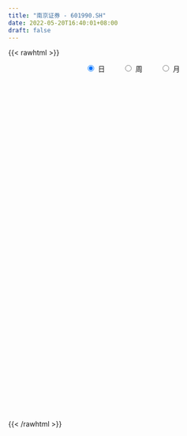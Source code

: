 ```yaml
---
title: "南京证券 - 601990.SH"
date: 2022-05-20T16:40:01+08:00
draft: false
---
```

{{< rawhtml >}}
    <div style="text-align: center">
        <label style="padding: 1rem;"><input style="margin-right: .5rem" type="radio" name="period" value="D" checked onclick="period_change(this)">日</label>
        <label style="padding: 1rem;"><input style="margin-right: .5rem" type="radio" name="period" value="W" onclick="period_change(this)">周</label>
        <label style="padding: 1rem;"><input style="margin-right: .5rem" type="radio" name="period" value="M" onclick="period_change(this)">月</label>
    </div>
    <div id="chart" style="height: 700px;"></div> 
    <script type="text/javascript">
        const D_v = [768986.36,1015945.25,508151.43,1166584.05,745773.52,455202.55,369416.71,579836.0699999999,330383.72,345929.51,856331.39,749775.39,794632.0699999999,665665.4300000001,470705.91,448927.01,374986.22,350659.56,519926.6,708485.65,441844.48,284160.78,262188.07,850403.64,1112101.76,1656483.45,1587177.8700000001,1310442.5700000001,810380.58,758762.8100000001,947869.55,1162708.6299999999,1764179.0,954909.88,516112.82,644661.64,811821.22,511554.25,324575.69,367548.07,366337.35,337625.24,294360.42,860481.3,450172.21,1059721.25,1324517.6100000001,1034331.47,625727.48,405197.08,806362.62,999469.09,1533882.0900000001,1304885.1799999999,948067.41,653380.88,1290297.75,776986.83,1260081.0,1378636.21,773484.74,738015.89,556228.5600000001,1034659.5699999999,1702365.79,1146700.6000000001,695993.76,677405.23,867615.47,1145311.77,1894044.8400000001,1364496.4199999999,769104.66,715395.3,804772.76,547225.12,559938.41,607681.22,1212372.71,741277.73,923602.88,795273.22,806876.0,520340.43,588132.1899999999,731820.4,542277.22,603730.17,415407.23,473722.38,267052.95,294754.01,248553.59,207693.96,265078.39,186190.4,212594.01,174132.13,286796.27,143216.6,138125.26,120127.5,169840.72,198129.26,131219.8,134234.49,107024.93,171866.6,118973.82,156133.29,151277.65,287774.99,175056.97,278179.66,147174.59,201953.86,171742.32,165835.47,90953.68,98006.61,147786.26,127195.77,102147.42,117678.17,244386.19,143777.18,105111.6,148790.68,111794.56,145463.87,209528.77,170618.13,227784.58,138251.32,123392.74,111197.5,138394.39,158186.11,137748.51,172534.75,144844.9,375166.19,191542.52,221878.45,637578.72,457463.62,527851.6,221519.7,225698.26,192487.57,224315.15,212992.33,186871.08,121989.7,128787.26,165804.35,96317.27,120135.64,123148.23,152935.21,140481.53,137213.91,249715.49,181683.49,126250.03,81775.1,134033.64,113115.14,140740.38,223735.45,120948.53,130078.54,102406.54,181220.7,109484.26,101060.51,197820.89,132459.23,159633.26,156825.62,98038.57,113343.06,108112.24,94007.01,155772.14,155045.69,88196.52,87141.57,83803.33,71965.33,89425.71,107484.48,104782.72,228888.14,104226.21,89892.26,74188.9,62724.77,89599.3,89290.96,126675.17,132393.1,190180.17,121612.89,218556.99,146770.82,217522.91,303812.36,264365.78,154503.4,126731.16,97608.06,89078.3,102409.99,101639.91,76265.34,72239.1,171425.98,110691.4,140455.81,102408.34,128087.75,134795.99,151288.07,207519.95,125757.59,180565.8,610852.77,819219.48,447025.52,433620.31,1780477.27,1302425.53,1151541.03,1181614.8799999999,953369.65,568851.05,549883.28,309658.62,287185.74,164362.57,720739.24,625557.27,264946.37,221356.54,218330.55,188826.29,267832.25,203494.42,274480.74]
const D_histogram = [0.0,0.0214363533,0.0248736745,0.0665959737,0.0700827404,0.0637674562,0.0477097677,0.0464515228,0.0292086285,0.0235951345,0.0374834075,0.0381989678,0.047547342,0.0503677706,0.0400079767,0.021207171,-0.0038360664,-0.0264287925,-0.0399358158,-0.0267826325,-0.0221239992,-0.0286631456,-0.0329867383,-0.0230094613,0.0055439325,0.0492790019,0.092555895,0.1078516533,0.1033045258,0.0800116109,0.0699714229,0.0818340332,0.1041021033,0.0898783985,0.0646699157,0.0476180398,-0.0026180139,-0.0552572622,-0.0794076639,-0.0855120264,-0.0854703531,-0.0927306248,-0.0913652964,-0.0611315856,-0.0489214386,-0.0176489372,0.01577816,0.0374206701,0.0283888558,0.0219824629,0.0307367663,0.0453183192,0.0633100135,0.0325547447,0.0011508186,-0.0477656803,-0.0289021504,-0.0450595917,-0.019676489,0.0017396956,0.0099702065,-0.0064724047,-0.0106995311,0.0031865772,0.046197637,0.0553258698,0.0585668032,0.0424980713,0.0227300227,-0.0028394549,0.0286521375,0.0144202781,-0.0003153689,-0.0133172412,-0.016862365,-0.0289339709,-0.0399074608,-0.0418683476,-0.0954179875,-0.1202037468,-0.1177294642,-0.1024977287,-0.098341851,-0.0819765243,-0.0643731976,-0.0576189952,-0.0642693214,-0.0552137068,-0.0564462557,-0.0747829643,-0.0803723605,-0.0845157409,-0.080961189,-0.075774414,-0.0607293144,-0.0510044852,-0.0507514304,-0.0442073369,-0.0524695594,-0.0496759102,-0.0374331743,-0.0236534606,-0.0178751395,-0.0001433352,0.0113879443,0.0158497042,0.0194394686,0.026079255,0.0259269313,0.0278481034,0.02899019,0.0282416631,0.0179867106,-0.0098554553,-0.0331990649,-0.0313638594,-0.0239826067,-0.024306478,-0.0217292749,-0.0174193105,-0.0185912844,-0.0122464182,-0.0027711919,0.0062611628,0.0209099391,0.0280525823,0.0338812199,0.0314835523,0.029727318,0.0201011355,0.0238699736,0.0249335751,0.0292944154,0.0322356475,0.0289540279,0.0244307876,0.0148435202,0.0063800276,0.0067081437,0.0086851204,0.0115721395,0.0154900147,0.019813324,0.0285861945,0.0472810413,0.0615343633,0.0657346252,0.0645401699,0.0617944555,0.0568031815,0.045431206,0.0267234615,0.021568351,0.012365317,0.0036320846,-0.0120152726,-0.0196614443,-0.0154652241,-0.017432856,-0.0141865185,-0.0090863637,-0.0043472742,0.003117867,-0.0002321527,-0.0038029966,-0.0041255085,-0.0023857192,-0.0007154379,-0.0042800642,-0.0217782133,-0.0291737598,-0.0304211878,-0.0302330724,-0.0239807272,-0.0224968378,-0.0284954738,-0.0547590222,-0.0628665144,-0.0839147374,-0.0900813129,-0.0812863713,-0.061475088,-0.0426773442,-0.0266793592,-0.0195958081,-0.0228935568,-0.0216240476,-0.0168709572,-0.0139741981,-0.0066173644,0.0031643824,0.0043733807,0.0116229802,0.0011923554,-0.0019068726,-0.0034349936,-0.0006995563,-0.0005390179,0.0018294962,-0.0009281708,-0.011857565,-0.0279470533,-0.0495545375,-0.0580587102,-0.0430937883,-0.0364413413,-0.0397319041,-0.0138917839,0.0014423689,0.0151280457,0.0193704642,0.0212565475,0.0221565825,0.0172354878,0.0101608639,0.0071895674,0.0024622944,0.014107378,0.0187791368,0.0283650976,0.03727314,0.0318026397,0.0347650045,0.0210803916,0.0237963413,0.0206408186,0.0286016067,0.0577254392,0.0952646872,0.0982411362,0.0983196497,0.1320914789,0.1236452301,0.1054910543,0.03154742,-0.0384599064,-0.1067097102,-0.1311081773,-0.1423980622,-0.1554043561,-0.1512196832,-0.1099695106,-0.0824988752,-0.0591734217,-0.0395339784,-0.0301642241,-0.0193574432,-0.0056196451,0.000313435,0.0118919358]
const D_fast = [0.0,0.0267954416,0.0364511814,0.0948224741,0.1158299259,0.1254565058,0.1213262592,0.1316808949,0.1217401578,0.1220254474,0.1452845723,0.1555498745,0.1767850842,0.1921974555,0.1918396557,0.1783406427,0.1523383888,0.1231384646,0.0996474873,0.1061050124,0.1052326459,0.0915277132,0.0789574359,0.0831823475,0.1131217245,0.1691765443,0.2355924112,0.2778510829,0.2991300868,0.2958400746,0.3032927423,0.335613861,0.3839074569,0.3921533517,0.3831123478,0.3779649819,0.3270744247,0.2606208609,0.2166185432,0.1891361741,0.1678102591,0.1373673312,0.1158913356,0.1308421499,0.1308219373,0.1576822044,0.1950538416,0.2260515192,0.2241169189,0.2232061417,0.2396446367,0.2655557693,0.2993749671,0.2767583845,0.2456421629,0.1847842439,0.1964222362,0.168999897,0.1894638775,0.211314986,0.2220380485,0.2039773361,0.1970753269,0.2117580795,0.2663185486,0.2892782489,0.307160883,0.3017166689,0.287631126,0.2613517847,0.3000064115,0.2893796216,0.2745651323,0.2582339498,0.2504732347,0.2311681361,0.210217781,0.1977898073,0.1203856705,0.0655489745,0.0385908911,0.0281981944,0.0077686094,0.003639805,0.0051498324,-0.0025007141,-0.0252183706,-0.0299661828,-0.0453102956,-0.0823427453,-0.1080252316,-0.1332975472,-0.1499832926,-0.1637401211,-0.16387735,-0.1669036422,-0.179338445,-0.1838461857,-0.2052257981,-0.2148511264,-0.2119666841,-0.2041003355,-0.2027907993,-0.1850948288,-0.1707165632,-0.1622923772,-0.1538427457,-0.1406831456,-0.1343537364,-0.1254705385,-0.1170809044,-0.1107690155,-0.1165272904,-0.1468333202,-0.1784766959,-0.1844824553,-0.1830968542,-0.1894973451,-0.1923524608,-0.1923973239,-0.198217119,-0.1949338573,-0.1861514289,-0.1755537835,-0.1556775225,-0.1415217337,-0.1272227911,-0.1217495706,-0.1160739755,-0.1206748741,-0.1109385426,-0.1036415473,-0.0919571032,-0.0809569591,-0.0770000718,-0.0754156152,-0.0812920025,-0.0881604883,-0.0861553362,-0.0820070794,-0.0762270254,-0.0684366466,-0.0591600063,-0.0432405872,-0.01272548,0.0169114327,0.0375453509,0.0524859381,0.0651888376,0.074398359,0.074384185,0.0623573059,0.0625942832,0.0564825784,0.0486573671,0.0300061918,0.017444659,0.0177745732,0.0114487273,0.0111484352,0.0139769991,0.01762927,0.025873878,0.0224658201,0.017944227,0.016590338,0.0177336975,0.0192251194,0.014590477,-0.0083522254,-0.0230412119,-0.0318939368,-0.0392640895,-0.0390069261,-0.0431472462,-0.0562697506,-0.0962230546,-0.1200471754,-0.1620740828,-0.1907609865,-0.2022876378,-0.1978451265,-0.1897167187,-0.1803885734,-0.1782039744,-0.1872251123,-0.191361615,-0.1908262639,-0.1914230543,-0.1857205618,-0.1751477193,-0.1728453759,-0.1626900313,-0.1728225673,-0.1763985135,-0.1787853828,-0.1762248345,-0.1761990507,-0.1733731625,-0.1763628722,-0.1902566576,-0.2133329093,-0.2473290278,-0.2703478782,-0.2661564033,-0.2686142917,-0.2818378305,-0.2594706563,-0.2437759112,-0.226308223,-0.2172231884,-0.2100229683,-0.2035837876,-0.2041960103,-0.2087304183,-0.2099043229,-0.2140160223,-0.1988440942,-0.1894775512,-0.172800316,-0.1545739886,-0.1520938291,-0.1404402131,-0.1488547281,-0.1401896931,-0.1381850111,-0.1230738213,-0.0795186291,-0.0181632092,0.0093735238,0.0340319497,0.1008266487,0.1232917074,0.1315102952,0.0654535159,-0.0141687871,-0.1090960184,-0.1662715299,-0.2131609304,-0.2650183132,-0.2986385612,-0.2848807662,-0.2780348497,-0.2695027516,-0.2597468029,-0.2579181046,-0.2519506845,-0.2396177977,-0.2336063588,-0.2190548741]
const D_slow = [0.0,0.0053590883,0.0115775069,0.0282265004,0.0457471855,0.0616890495,0.0736164914,0.0852293721,0.0925315293,0.0984303129,0.1078011648,0.1173509067,0.1292377422,0.1418296848,0.151831679,0.1571334718,0.1561744552,0.1495672571,0.1395833031,0.132887645,0.1273566452,0.1201908588,0.1119441742,0.1061918089,0.107577792,0.1198975425,0.1430365162,0.1699994296,0.195825561,0.2158284637,0.2333213195,0.2537798278,0.2798053536,0.3022749532,0.3184424321,0.3303469421,0.3296924386,0.3158781231,0.2960262071,0.2746482005,0.2532806122,0.230097956,0.2072566319,0.1919737355,0.1797433759,0.1753311416,0.1792756816,0.1886308491,0.1957280631,0.2012236788,0.2089078704,0.2202374502,0.2360649535,0.2442036397,0.2444913444,0.2325499243,0.2253243867,0.2140594887,0.2091403665,0.2095752904,0.212067842,0.2104497408,0.207774858,0.2085715023,0.2201209116,0.233952379,0.2485940798,0.2592185977,0.2649011033,0.2641912396,0.271354274,0.2749593435,0.2748805013,0.271551191,0.2673355997,0.260102107,0.2501252418,0.2396581549,0.215803658,0.1857527213,0.1563203553,0.1306959231,0.1061104604,0.0856163293,0.0695230299,0.0551182811,0.0390509508,0.0252475241,0.0111359601,-0.007559781,-0.0276528711,-0.0487818063,-0.0690221036,-0.0879657071,-0.1031480357,-0.115899157,-0.1285870146,-0.1396388488,-0.1527562387,-0.1651752162,-0.1745335098,-0.1804468749,-0.1849156598,-0.1849514936,-0.1821045075,-0.1781420815,-0.1732822143,-0.1667624006,-0.1602806677,-0.1533186419,-0.1460710944,-0.1390106786,-0.134514001,-0.1369778648,-0.145277631,-0.1531185959,-0.1591142476,-0.1651908671,-0.1706231858,-0.1749780134,-0.1796258345,-0.1826874391,-0.1833802371,-0.1818149464,-0.1765874616,-0.169574316,-0.161104011,-0.153233123,-0.1458012935,-0.1407760096,-0.1348085162,-0.1285751224,-0.1212515186,-0.1131926067,-0.1059540997,-0.0998464028,-0.0961355227,-0.0945405158,-0.0928634799,-0.0906921998,-0.0877991649,-0.0839266613,-0.0789733303,-0.0718267816,-0.0600065213,-0.0446229305,-0.0281892742,-0.0120542318,0.0033943821,0.0175951775,0.028952979,0.0356338444,0.0410259321,0.0441172614,0.0450252825,0.0420214644,0.0371061033,0.0332397973,0.0288815833,0.0253349537,0.0230633627,0.0219765442,0.0227560109,0.0226979728,0.0217472236,0.0207158465,0.0201194167,0.0199405572,0.0188705412,0.0134259879,0.0061325479,-0.001472749,-0.0090310171,-0.0150261989,-0.0206504084,-0.0277742768,-0.0414640324,-0.057180661,-0.0781593454,-0.1006796736,-0.1210012664,-0.1363700384,-0.1470393745,-0.1537092143,-0.1586081663,-0.1643315555,-0.1697375674,-0.1739553067,-0.1774488562,-0.1791031973,-0.1783121017,-0.1772187566,-0.1743130115,-0.1740149227,-0.1744916408,-0.1753503892,-0.1755252783,-0.1756600328,-0.1752026587,-0.1754347014,-0.1783990927,-0.185385856,-0.1977744904,-0.2122891679,-0.223062615,-0.2321729503,-0.2421059264,-0.2455788723,-0.2452182801,-0.2414362687,-0.2365936526,-0.2312795158,-0.2257403701,-0.2214314982,-0.2188912822,-0.2170938904,-0.2164783167,-0.2129514722,-0.208256688,-0.2011654136,-0.1918471286,-0.1838964687,-0.1752052176,-0.1699351197,-0.1639860344,-0.1588258297,-0.1516754281,-0.1372440683,-0.1134278965,-0.0888676124,-0.0642877,-0.0312648302,-0.0003535227,0.0260192409,0.0339060959,0.0242911193,-0.0023863083,-0.0351633526,-0.0707628681,-0.1096139572,-0.147418878,-0.1749112556,-0.1955359744,-0.2103293299,-0.2202128245,-0.2277538805,-0.2325932413,-0.2339981526,-0.2339197938,-0.2309468099]
const D_data = [['2021-05-11', 8.2286, 8.5644, 8.2088, 8.683],['2021-05-12', 8.4459, 8.9003, 8.4064, 9.0485],['2021-05-13', 8.7818, 8.762, 8.7225, 9.0682],['2021-05-14', 8.7916, 9.4041, 8.7225, 9.572],['2021-05-17', 9.2757, 9.1077, 9.0188, 9.3547],['2021-05-18', 9.1176, 9.0386, 9.0188, 9.2658],['2021-05-19', 8.9991, 8.9102, 8.9003, 9.0781],['2021-05-20', 8.9201, 9.0979, 8.9003, 9.2362],['2021-05-21', 9.0485, 8.8904, 8.8904, 9.1077],['2021-05-24', 8.9497, 9.009, 8.9201, 9.1374],['2021-05-25', 9.009, 9.3152, 8.9596, 9.5424],['2021-05-26', 9.3646, 9.2362, 9.2164, 9.5325],['2021-05-27', 9.246, 9.4238, 9.2164, 9.6313],['2021-05-28', 9.3646, 9.4337, 9.2559, 9.5621],['2021-05-31', 9.4535, 9.3053, 9.2362, 9.4634],['2021-06-01', 9.246, 9.167, 9.0287, 9.2658],['2021-06-02', 9.167, 8.9991, 8.9793, 9.2559],['2021-06-03', 8.9793, 8.9102, 8.9003, 9.1077],['2021-06-04', 8.8904, 8.9201, 8.762, 9.167],['2021-06-07', 9.0287, 9.246, 8.9497, 9.5128],['2021-06-08', 9.1769, 9.1868, 9.1374, 9.3547],['2021-06-09', 9.1868, 9.0386, 9.0188, 9.2263],['2021-06-10', 9.0188, 9.0287, 8.9991, 9.1473],['2021-06-11', 9.0386, 9.2164, 8.9596, 9.4238],['2021-06-15', 9.1176, 9.5621, 9.088, 9.7696],['2021-06-16', 9.3152, 9.9869, 9.2954, 10.5203],['2021-06-17', 9.8782, 10.2931, 9.7795, 10.8167],['2021-06-18', 10.1548, 10.2042, 9.9869, 10.5697],['2021-06-21', 10.1746, 10.0956, 10.0363, 10.4413],['2021-06-22', 10.0758, 9.8881, 9.819, 10.1548],['2021-06-23', 9.8782, 10.0561, 9.7795, 10.3228],['2021-06-24', 10.0264, 10.4314, 10.0067, 10.4611],['2021-06-25', 10.3722, 10.7673, 10.1746, 11.0636],['2021-06-28', 10.6685, 10.4512, 10.3722, 10.6685],['2021-06-29', 10.3722, 10.3129, 10.2833, 10.5203],['2021-06-30', 10.2931, 10.3919, 10.1647, 10.4709],['2021-07-01', 10.5697, 9.8585, 9.8091, 10.6488],['2021-07-02', 9.7992, 9.572, 9.5621, 9.9474],['2021-07-05', 9.572, 9.7103, 9.5621, 9.7301],['2021-07-06', 9.7202, 9.8289, 9.6609, 9.8289],['2021-07-07', 9.74, 9.8585, 9.7301, 9.9869],['2021-07-08', 9.898, 9.7103, 9.6906, 9.9474],['2021-07-09', 9.5819, 9.7597, 9.5819, 9.8091],['2021-07-12', 9.9178, 10.1746, 9.8387, 10.4512],['2021-07-13', 10.0758, 10.0462, 9.9474, 10.2042],['2021-07-14', 10.0659, 10.4018, 9.977, 10.5994],['2021-07-15', 10.2734, 10.629, 10.1944, 10.9451],['2021-07-16', 10.6685, 10.6784, 10.4314, 10.8562],['2021-07-19', 10.5697, 10.382, 10.2833, 10.5994],['2021-07-20', 10.2931, 10.4216, 10.2635, 10.55],['2021-07-21', 10.3722, 10.6685, 10.3524, 10.8463],['2021-07-22', 10.5796, 10.8661, 10.5598, 10.9649],['2021-07-23', 10.8562, 11.0735, 10.7179, 11.7057],['2021-07-26', 10.9945, 10.5006, 10.4709, 11.3402],['2021-07-27', 10.5994, 10.3722, 10.2931, 10.787],['2021-07-28', 10.4, 9.95, 9.89, 10.5],['2021-07-29', 10.11, 10.72, 10.0, 10.95],['2021-07-30', 10.47, 10.29, 10.25, 10.58],['2021-08-02', 10.13, 10.84, 10.02, 11.08],['2021-08-03', 10.74, 10.94, 10.7, 11.31],['2021-08-04', 10.83, 10.89, 10.75, 11.01],['2021-08-05', 10.86, 10.59, 10.51, 11.02],['2021-08-06', 10.58, 10.71, 10.54, 10.85],['2021-08-09', 10.7, 10.99, 10.68, 11.22],['2021-08-10', 10.93, 11.56, 10.83, 11.7],['2021-08-11', 11.5, 11.35, 11.3, 11.6],['2021-08-12', 11.33, 11.39, 11.18, 11.44],['2021-08-13', 11.3, 11.19, 11.09, 11.39],['2021-08-16', 11.25, 11.11, 11.1, 11.57],['2021-08-17', 11.1, 10.96, 10.93, 11.59],['2021-08-18', 10.94, 11.74, 10.9, 11.88],['2021-08-19', 11.59, 11.27, 11.25, 11.77],['2021-08-20', 11.14, 11.23, 11.08, 11.44],['2021-08-23', 11.29, 11.21, 11.1, 11.42],['2021-08-24', 11.22, 11.31, 11.1, 11.4],['2021-08-25', 11.21, 11.18, 11.1, 11.29],['2021-08-26', 11.14, 11.14, 11.13, 11.32],['2021-08-27', 11.22, 11.22, 11.15, 11.41],['2021-08-30', 11.32, 10.4, 10.22, 11.33],['2021-08-31', 10.38, 10.49, 10.09, 10.56],['2021-09-01', 10.38, 10.7, 10.3, 11.0],['2021-09-02', 10.7, 10.84, 10.65, 10.99],['2021-09-03', 11.25, 10.69, 10.66, 11.35],['2021-09-06', 10.68, 10.84, 10.68, 10.97],['2021-09-07', 10.82, 10.9, 10.69, 10.95],['2021-09-08', 10.84, 10.79, 10.75, 11.07],['2021-09-09', 10.69, 10.58, 10.46, 10.76],['2021-09-10', 10.58, 10.74, 10.58, 10.87],['2021-09-13', 10.73, 10.59, 10.57, 10.79],['2021-09-14', 10.55, 10.27, 10.25, 10.63],['2021-09-15', 10.21, 10.3, 10.21, 10.4],['2021-09-16', 10.28, 10.22, 10.17, 10.38],['2021-09-17', 10.23, 10.24, 10.15, 10.29],['2021-09-22', 10.1, 10.21, 10.04, 10.22],['2021-09-23', 10.22, 10.32, 10.22, 10.38],['2021-09-24', 10.35, 10.26, 10.19, 10.36],['2021-09-27', 10.23, 10.11, 10.05, 10.3],['2021-09-28', 10.15, 10.15, 10.11, 10.22],['2021-09-29', 10.06, 9.9, 9.9, 10.15],['2021-09-30', 9.9, 9.96, 9.9, 10.02],['2021-10-08', 10.02, 10.06, 10.02, 10.14],['2021-10-11', 10.09, 10.1, 10.07, 10.18],['2021-10-12', 10.08, 10.01, 9.9, 10.11],['2021-10-13', 9.96, 10.19, 9.96, 10.26],['2021-10-14', 10.16, 10.17, 10.1, 10.2],['2021-10-15', 10.13, 10.11, 10.09, 10.19],['2021-10-18', 10.15, 10.11, 10.06, 10.19],['2021-10-19', 10.1, 10.17, 10.08, 10.25],['2021-10-20', 10.15, 10.1, 10.09, 10.19],['2021-10-21', 10.1, 10.13, 10.05, 10.2],['2021-10-22', 10.13, 10.13, 10.08, 10.21],['2021-10-25', 10.11, 10.11, 9.9, 10.16],['2021-10-26', 10.06, 9.96, 9.93, 10.08],['2021-10-27', 9.94, 9.62, 9.58, 9.94],['2021-10-28', 9.64, 9.5, 9.5, 9.7],['2021-10-29', 9.52, 9.71, 9.52, 9.72],['2021-11-01', 9.71, 9.76, 9.69, 9.86],['2021-11-02', 9.76, 9.64, 9.52, 9.83],['2021-11-03', 9.63, 9.64, 9.59, 9.69],['2021-11-04', 9.67, 9.64, 9.61, 9.7],['2021-11-05', 9.64, 9.54, 9.52, 9.65],['2021-11-08', 9.54, 9.61, 9.45, 9.65],['2021-11-09', 9.62, 9.66, 9.6, 9.68],['2021-11-10', 9.66, 9.68, 9.59, 9.7],['2021-11-11', 9.68, 9.8, 9.65, 9.84],['2021-11-12', 9.81, 9.76, 9.68, 9.81],['2021-11-15', 9.76, 9.78, 9.75, 9.84],['2021-11-16', 9.76, 9.69, 9.67, 9.83],['2021-11-17', 9.67, 9.69, 9.64, 9.74],['2021-11-18', 9.68, 9.56, 9.56, 9.7],['2021-11-19', 9.59, 9.71, 9.5, 9.76],['2021-11-22', 9.68, 9.69, 9.63, 9.76],['2021-11-23', 9.69, 9.75, 9.68, 9.84],['2021-11-24', 9.75, 9.76, 9.7, 9.78],['2021-11-25', 9.79, 9.69, 9.69, 9.79],['2021-11-26', 9.7, 9.66, 9.64, 9.72],['2021-11-29', 9.54, 9.56, 9.5, 9.62],['2021-11-30', 9.6, 9.52, 9.5, 9.65],['2021-12-01', 9.51, 9.6, 9.5, 9.61],['2021-12-02', 9.59, 9.62, 9.53, 9.68],['2021-12-03', 9.65, 9.64, 9.59, 9.68],['2021-12-06', 9.67, 9.67, 9.66, 9.93],['2021-12-07', 9.78, 9.7, 9.63, 9.85],['2021-12-08', 9.74, 9.8, 9.65, 9.8],['2021-12-09', 9.78, 10.02, 9.75, 10.17],['2021-12-10', 9.94, 10.09, 9.92, 10.15],['2021-12-13', 10.28, 10.06, 10.05, 10.34],['2021-12-14', 10.0, 10.05, 9.97, 10.15],['2021-12-15', 9.98, 10.07, 9.98, 10.21],['2021-12-16', 10.1, 10.07, 10.02, 10.12],['2021-12-17', 10.07, 9.99, 9.99, 10.12],['2021-12-20', 9.97, 9.85, 9.83, 10.02],['2021-12-21', 9.85, 9.98, 9.83, 10.01],['2021-12-22', 10.01, 9.91, 9.9, 10.02],['2021-12-23', 9.9, 9.88, 9.85, 9.95],['2021-12-24', 9.89, 9.73, 9.71, 9.93],['2021-12-27', 9.74, 9.76, 9.71, 9.82],['2021-12-28', 9.76, 9.89, 9.75, 9.89],['2021-12-29', 9.93, 9.81, 9.81, 9.93],['2021-12-30', 9.78, 9.87, 9.78, 9.94],['2021-12-31', 9.87, 9.91, 9.87, 9.96],['2022-01-04', 9.91, 9.93, 9.85, 9.95],['2022-01-05', 9.93, 10.0, 9.9, 10.04],['2022-01-06', 9.95, 9.88, 9.87, 9.98],['2022-01-07', 9.9, 9.86, 9.86, 9.95],['2022-01-10', 9.86, 9.89, 9.85, 9.93],['2022-01-11', 9.87, 9.92, 9.87, 9.97],['2022-01-12', 9.95, 9.93, 9.86, 9.97],['2022-01-13', 9.94, 9.86, 9.85, 9.99],['2022-01-14', 9.85, 9.62, 9.61, 9.85],['2022-01-17', 9.62, 9.66, 9.6, 9.7],['2022-01-18', 9.67, 9.69, 9.63, 9.77],['2022-01-19', 9.67, 9.68, 9.65, 9.74],['2022-01-20', 9.7, 9.75, 9.67, 9.84],['2022-01-21', 9.74, 9.69, 9.67, 9.75],['2022-01-24', 9.66, 9.56, 9.55, 9.71],['2022-01-25', 9.54, 9.18, 9.17, 9.6],['2022-01-26', 9.19, 9.26, 9.12, 9.32],['2022-01-27', 9.26, 8.95, 8.95, 9.29],['2022-01-28', 9.05, 8.98, 8.98, 9.23],['2022-02-07', 9.1, 9.09, 9.04, 9.13],['2022-02-08', 9.1, 9.23, 9.08, 9.23],['2022-02-09', 9.24, 9.26, 9.18, 9.3],['2022-02-10', 9.25, 9.27, 9.21, 9.32],['2022-02-11', 9.22, 9.18, 9.14, 9.35],['2022-02-14', 9.1, 9.02, 8.99, 9.15],['2022-02-15', 9.05, 9.03, 9.0, 9.09],['2022-02-16', 9.06, 9.05, 9.02, 9.11],['2022-02-17', 9.04, 9.01, 9.0, 9.08],['2022-02-18', 8.99, 9.06, 8.98, 9.08],['2022-02-21', 9.02, 9.11, 9.02, 9.11],['2022-02-22', 9.05, 9.01, 8.99, 9.09],['2022-02-23', 9.01, 9.09, 9.0, 9.11],['2022-02-24', 9.05, 8.84, 8.76, 9.08],['2022-02-25', 8.89, 8.87, 8.83, 8.94],['2022-02-28', 8.86, 8.85, 8.71, 8.87],['2022-03-01', 8.86, 8.88, 8.81, 8.89],['2022-03-02', 8.81, 8.83, 8.8, 8.86],['2022-03-03', 8.83, 8.84, 8.82, 8.95],['2022-03-04', 8.83, 8.75, 8.73, 8.83],['2022-03-07', 8.74, 8.58, 8.56, 8.77],['2022-03-08', 8.58, 8.4, 8.4, 8.67],['2022-03-09', 8.45, 8.17, 7.86, 8.48],['2022-03-10', 8.39, 8.18, 8.15, 8.41],['2022-03-11', 8.07, 8.42, 8.01, 8.48],['2022-03-14', 8.31, 8.31, 8.28, 8.48],['2022-03-15', 8.23, 8.13, 8.1, 8.52],['2022-03-16', 8.25, 8.5, 8.07, 8.56],['2022-03-17', 8.58, 8.44, 8.41, 8.63],['2022-03-18', 8.48, 8.47, 8.39, 8.51],['2022-03-21', 8.48, 8.38, 8.32, 8.49],['2022-03-22', 8.38, 8.35, 8.32, 8.43],['2022-03-23', 8.36, 8.33, 8.3, 8.4],['2022-03-24', 8.33, 8.23, 8.2, 8.33],['2022-03-25', 8.22, 8.15, 8.13, 8.3],['2022-03-28', 8.1, 8.15, 8.08, 8.22],['2022-03-29', 8.16, 8.08, 8.05, 8.19],['2022-03-30', 8.12, 8.28, 8.11, 8.33],['2022-03-31', 8.24, 8.22, 8.21, 8.3],['2022-04-01', 8.18, 8.31, 8.18, 8.33],['2022-04-06', 8.31, 8.35, 8.27, 8.39],['2022-04-07', 8.31, 8.18, 8.18, 8.39],['2022-04-08', 8.2, 8.28, 8.1, 8.31],['2022-04-11', 8.22, 8.04, 8.0, 8.22],['2022-04-12', 8.04, 8.21, 7.93, 8.29],['2022-04-13', 8.15, 8.13, 8.11, 8.25],['2022-04-14', 8.23, 8.28, 8.16, 8.34],['2022-04-15', 8.24, 8.66, 8.21, 9.11],['2022-04-18', 8.42, 8.99, 8.37, 9.3],['2022-04-19', 8.85, 8.73, 8.65, 8.9],['2022-04-20', 8.74, 8.77, 8.7, 8.95],['2022-04-21', 8.7, 9.37, 8.64, 9.65],['2022-04-22', 9.07, 9.01, 8.96, 9.49],['2022-04-25', 8.79, 8.91, 8.78, 9.32],['2022-04-26', 8.88, 8.02, 8.02, 8.93],['2022-04-27', 7.6, 7.68, 7.24, 7.74],['2022-04-28', 7.52, 7.27, 7.15, 7.56],['2022-04-29', 7.49, 7.47, 7.35, 7.62],['2022-05-05', 7.37, 7.42, 7.31, 7.46],['2022-05-06', 7.28, 7.2, 7.18, 7.39],['2022-05-09', 7.18, 7.25, 7.17, 7.32],['2022-05-10', 7.18, 7.71, 7.16, 7.97],['2022-05-11', 7.64, 7.62, 7.6, 7.88],['2022-05-12', 7.52, 7.62, 7.52, 7.74],['2022-05-13', 7.67, 7.62, 7.54, 7.72],['2022-05-16', 7.67, 7.51, 7.48, 7.68],['2022-05-17', 7.52, 7.53, 7.46, 7.57],['2022-05-18', 7.55, 7.59, 7.5, 7.63],['2022-05-19', 7.46, 7.51, 7.41, 7.52],['2022-05-20', 7.53, 7.6, 7.52, 7.66]]
const W_v = [9327.52,612603.04,7557450.1100000003,5784572.1500000004,5700000.6199999992,4874108.4299999997,3691704.25,1972919.99,1933757.23,1912865.3600000001,2723179.5899999999,1788680.1000000001,1989035.76,2402446.7200000002,2469814.3399999999,1414502.99,1354295.6599999999,1383172.05,5452804.8899999997,4914048.25,3309938.2400000002,3125382.2000000002,2956495.02,1857535.5900000001,1440201.8700000001,1339712.97,961356.5599999998,1068984.5600000001,1373826.27,2443601.0600000001,1714396.5100000002,1162639.1099999999,824897.47,1258613.5100000002,2727621.7800000003,4438181.0300000003,4997003.5800000001,2371932.6600000001,2385633.1600000001,2136497.2600000002,2628586.9499999997,1439378.1799999999,986402.3599999999,1598297.6199999999,558661.61,1297855.3300000001,750768.47,707518.3799999999,1157800.51,883246.63,3077267.8199999998,4075146.7500000005,3313416.6099999999,2733023.3699999996,2133203.0999999996,1893949.9200000002,1085588.52,1240252.1400000001,1734075.5,1317918.21,2612482.2399999998,2316942.25,4245100.4100000001,5312394.0900000008,3798328.1899999999,4500092.2700000005,474401.54,2063013.1899999999,2079227.25,1311850.5700000001,1887733.1100000001,1878715.5499999998,1064076.1899999999,1057788.9299999999,925790.84,1088236.3100000001,2267491.1699999999,15089445.9600000009,16874355.7199999988,10895857.0899999999,9734224.2999999989,6206492.0800000001,7365362.71,11196630.4399999995,11179730.1500000004,13547865.0,9686319.3100000005,13450938.2699999996,14495895.5399999991,10846907.5099999998,7108345.7200000007,6364561.3399999999,4739766.1399999997,4650506.3399999999,3436223.6200000001,3371292.6100000003,3998989.02,3041041.0899999999,2937665.4500000002,3136435.3100000001,4699568.1800000006,2605899.1899999999,3616343.1600000001,3580010.3300000001,8597301.6100000013,14036524.0800000001,12985435.9299999997,5341418.8499999996,3585027.8899999997,4252671.46,2507663.25,3121472.6899999999,2452257.5,1675799.1799999999,1607079.1000000001,1646814.79,1692172.8500000001,717203.48,217213.91,2159078.0699999998,1394366.98,1283589.72,1236012.29,1419026.0599999998,1006268.52,1335967.8400000001,3105623.7199999997,1795155.25,1557583.24,1796001.48,1505843.8000000003,1916050.6600000001,1714519.6399999999,1351452.1000000001,1281372.0,1476576.04,613865.1899999999,559727.27,1207562.1500000001,1163256.5800000001,1082462.9800000002,786065.25,1070696.6400000001,564583.12,556489.3600000001,935921.98,870200.73,2649046.96,2764656.23,4001506.9400000004,2480612.5700000003,3412333.79,2165205.2999999998,2547082.6200000001,5666205.6500000004,5443900.5700000003,3439059.8099999996,1690446.7699999998,4729223.8399999999,4370638.3600000003,4973618.0499999998,4706446.4000000004,5257124.9499999993,6040573.1600000001,3235012.8100000005,4479402.54,2986300.4100000001,1699490.1600000001,658962.75,816739.01,138125.26,753551.77,705276.29,1090140.0699999998,674324.3400000001,735184.73,720689.48,771244.27,751708.66,1883629.5,1391872.28,816444.72,633017.88,694862.92,693399.71,644138.5700000001,747799.51,569273.02,486152.4400000001,634807.26,405696.19,789418.3200000001,1086975.27,517467.42,571077.6300000001,365292.08,1275984.1799999999,4782768.1100000003,4405259.8900000006,596844.36,1996961.9900000002,1152964.25]
const W_histogram = [0.0,0.1590208547,0.3106011043,0.3747905546,0.4960128988,0.4776694745,0.4022840968,0.2403059952,0.106069868,-0.0013920051,-0.0320439978,-0.0947193366,-0.1128403005,-0.1277255367,-0.105324138,-0.1050375731,-0.1950519377,-0.2613885205,-0.1767212973,-0.0485855343,0.004366893,0.0498807104,0.0203752316,-0.0168386362,-0.0299573459,-0.0520810559,-0.0562980961,-0.0898620898,-0.052317202,-0.0393855856,-0.034185687,-0.0417931603,-0.0657472141,-0.0581320809,0.0192469508,0.194275458,0.3535439074,0.3927687463,0.4164828548,0.4344985971,0.423695396,0.3509187905,0.2630353062,0.1593266211,0.0176255551,-0.096989484,-0.2122276736,-0.2871446332,-0.2938784066,-0.324704416,-0.4143832171,-0.4166735783,-0.4102693007,-0.3687981361,-0.3351757345,-0.2981476334,-0.2675025096,-0.2608278795,-0.2715877209,-0.270738709,-0.2237503327,-0.1962488103,-0.0928087603,0.0316701106,0.0855187631,0.097734258,0.078588365,0.0600810714,0.0296161745,0.0113931818,0.0124491848,0.0010183196,-0.01952479,-0.0339811779,-0.0406538016,-0.0445132987,0.0083093503,0.2677807966,0.4554755939,0.5559064951,0.5624675647,0.5248914812,0.509398227,0.5224581915,0.4994322249,0.5141328315,0.418689987,0.5407747696,0.7137244471,0.5600559574,0.404324159,0.2488870552,0.1106351535,0.0052171871,-0.1638791194,-0.2569276753,-0.2472485367,-0.2541165336,-0.3344513836,-0.3585447104,-0.3176864471,-0.3141295317,-0.2649911921,-0.2332000867,-0.0602353852,0.0792824471,0.0620365607,-0.0188095624,-0.0450892916,-0.0621654165,-0.0913452281,-0.1068325792,-0.182658464,-0.2395944184,-0.3208671196,-0.3184750145,-0.3134716766,-0.3044904836,-0.2795570782,-0.2938347334,-0.3016404134,-0.3515690239,-0.3450597513,-0.3399176256,-0.3048712643,-0.2654596159,-0.2020793165,-0.1593209851,-0.1591015982,-0.1990612518,-0.168360855,-0.1462900522,-0.1480972591,-0.1606604539,-0.2010086805,-0.2391722139,-0.2324433847,-0.1778588745,-0.1505802847,-0.096747975,-0.0780452885,-0.0790047397,-0.0542393264,-0.0359610412,-0.0182024135,-0.0388646448,-0.0433418965,-0.0121268678,-0.0729980879,-0.0287303502,-0.0242096535,0.0226718349,0.0261460792,0.053857712,0.1393153426,0.229066326,0.2040643364,0.1962427773,0.2458030334,0.2947559055,0.2648745837,0.2633488004,0.282904538,0.2859240516,0.2745781306,0.2210120012,0.1803016019,0.1142723728,0.0687598883,0.0179143713,-0.008122146,-0.0204163569,-0.0253206704,-0.0533581084,-0.0783491418,-0.0750532142,-0.0712600533,-0.0671916637,-0.0610963646,-0.0239166106,-0.0042479508,-0.0067871136,0.004982639,0.0104145336,-0.0005598602,-0.0014573502,-0.0457662402,-0.0567834251,-0.0666487065,-0.0795901734,-0.0891326821,-0.1092431136,-0.1104233929,-0.1230376057,-0.1112442224,-0.0966426675,-0.0546609322,0.0004914712,-0.0596086908,-0.1076120848,-0.1012375839,-0.0889632652]
const W_fast = [0.0,0.1987760684,0.4280065941,0.585893683,0.831119252,0.9321931963,0.9573788428,0.8554772399,0.7477585797,0.6399487054,0.6012857132,0.5149305403,0.4685995012,0.4217828808,0.4178532451,0.3918804166,0.2531030676,0.1214193547,0.1619062536,0.2778956331,0.3319397835,0.3899237785,0.3655121076,0.3240885808,0.3034805346,0.2683365607,0.2500449964,0.1940154803,0.2184810676,0.2215662876,0.2182197644,0.2001640011,0.1597731437,0.1528552567,0.2350460261,0.4586433978,0.7062978241,0.8437148495,0.9715496718,1.0981900633,1.1933107112,1.2082638033,1.1861391455,1.1222621157,0.9849674386,0.8461050284,0.6778099204,0.5311068025,0.4509034275,0.338901314,0.1456267087,0.0391679529,-0.0569950946,-0.1077234641,-0.1578949961,-0.1954038033,-0.2316343069,-0.2901666467,-0.3688234184,-0.4356590837,-0.4446082906,-0.4661689708,-0.3859311109,-0.2535347122,-0.178306369,-0.1416573096,-0.1411561113,-0.1446431371,-0.1677039904,-0.1830786876,-0.1789103884,-0.1900866738,-0.2155109808,-0.2384626632,-0.2552987373,-0.270286559,-0.2153865725,0.111030073,0.4125937688,0.6520012938,0.7991792544,0.8928260412,1.0046823438,1.1483568562,1.2501889458,1.3934227603,1.4026524125,1.6599308875,2.0113116769,1.9976571765,1.9430064178,1.8497910778,1.7391979644,1.6350842948,1.4250182084,1.2677377338,1.2156047382,1.1452076079,0.981259912,0.8675304076,0.8289670591,0.7539915916,0.7368821332,0.7103732169,0.8682790721,1.0276175162,1.0258807699,0.9403322563,0.9027802042,0.8701627251,0.8181466065,0.7759511106,0.6544606098,0.5376260509,0.3761365697,0.2989099212,0.22554534,0.158403912,0.1134480479,0.0257117093,-0.057504074,-0.1953249405,-0.2750806057,-0.3549178864,-0.3960893412,-0.4230425968,-0.4101821265,-0.4072540414,-0.4468100541,-0.5365350206,-0.5479248375,-0.5624265477,-0.6012580694,-0.6539863777,-0.7445867744,-0.8425433613,-0.8939253783,-0.8838055867,-0.8941720681,-0.8645267522,-0.8653353878,-0.8860460239,-0.8748404421,-0.8655524172,-0.852344393,-0.8827227854,-0.8980355113,-0.8698521996,-0.9489729416,-0.9118877915,-0.9134195082,-0.860870061,-0.8508592969,-0.8096832361,-0.6893967699,-0.5423792049,-0.5163651104,-0.4751259752,-0.3641149608,-0.2414731123,-0.2051357882,-0.1408243714,-0.0505424993,0.0239580273,0.0812566389,0.0829435097,0.087308511,0.0498473751,0.0215248626,-0.0248420616,-0.0529091154,-0.0703074155,-0.0815418966,-0.1229188617,-0.1674971806,-0.1829645565,-0.1969864089,-0.2097159353,-0.2188947273,-0.1876941259,-0.1690874539,-0.1733233951,-0.1603079827,-0.1522724547,-0.1633868136,-0.1646486411,-0.2203990912,-0.2456121323,-0.2721395903,-0.3049786006,-0.3368042798,-0.3842254897,-0.4130116172,-0.4563852315,-0.4724029038,-0.4819620157,-0.4536455135,-0.3983702423,-0.473372577,-0.5482789922,-0.5672138873,-0.5771803848]
const W_slow = [0.0,0.0397552137,0.1174054898,0.2111031284,0.3351063531,0.4545237218,0.555094746,0.6151712447,0.6416887117,0.6413407105,0.633329711,0.6096498769,0.5814398017,0.5495084175,0.5231773831,0.4969179898,0.4481550053,0.3828078752,0.3386275509,0.3264811673,0.3275728906,0.3400430682,0.3451368761,0.340927217,0.3334378805,0.3204176165,0.3063430925,0.2838775701,0.2707982696,0.2609518732,0.2524054514,0.2419571613,0.2255203578,0.2109873376,0.2157990753,0.2643679398,0.3527539167,0.4509461032,0.5550668169,0.6636914662,0.7696153152,0.8573450128,0.9231038394,0.9629354946,0.9673418834,0.9430945124,0.890037594,0.8182514357,0.7447818341,0.6636057301,0.5600099258,0.4558415312,0.353274206,0.261074672,0.1772807384,0.1027438301,0.0358682027,-0.0293387672,-0.0972356974,-0.1649203747,-0.2208579579,-0.2699201605,-0.2931223505,-0.2852048229,-0.2638251321,-0.2393915676,-0.2197444763,-0.2047242085,-0.1973201649,-0.1944718694,-0.1913595732,-0.1911049933,-0.1959861908,-0.2044814853,-0.2146449357,-0.2257732604,-0.2236959228,-0.1567507237,-0.0428818252,0.0960947986,0.2367116898,0.3679345601,0.4952841168,0.6258986647,0.7507567209,0.8792899288,0.9839624255,1.1191561179,1.2975872297,1.4376012191,1.5386822588,1.6009040226,1.628562811,1.6298671077,1.5888973279,1.5246654091,1.4628532749,1.3993241415,1.3157112956,1.226075118,1.1466535062,1.0681211233,1.0018733253,0.9435733036,0.9285144573,0.9483350691,0.9638442093,0.9591418187,0.9478694958,0.9323281416,0.9094918346,0.8827836898,0.8371190738,0.7772204692,0.6970036893,0.6173849357,0.5390170165,0.4628943956,0.3930051261,0.3195464427,0.2441363394,0.1562440834,0.0699791456,-0.0150002608,-0.0912180769,-0.1575829809,-0.20810281,-0.2479330563,-0.2877084558,-0.3374737688,-0.3795639825,-0.4161364956,-0.4531608103,-0.4933259238,-0.5435780939,-0.6033711474,-0.6614819936,-0.7059467122,-0.7435917834,-0.7677787772,-0.7872900993,-0.8070412842,-0.8206011158,-0.8295913761,-0.8341419795,-0.8438581407,-0.8546936148,-0.8577253317,-0.8759748537,-0.8831574413,-0.8892098547,-0.8835418959,-0.8770053761,-0.8635409481,-0.8287121125,-0.771445531,-0.7204294468,-0.6713687525,-0.6099179942,-0.5362290178,-0.4700103719,-0.4041731718,-0.3334470373,-0.2619660244,-0.1933214917,-0.1380684914,-0.0929930909,-0.0644249977,-0.0472350257,-0.0427564329,-0.0447869694,-0.0498910586,-0.0562212262,-0.0695607533,-0.0891480387,-0.1079113423,-0.1257263556,-0.1425242716,-0.1577983627,-0.1637775154,-0.1648395031,-0.1665362815,-0.1652906217,-0.1626869883,-0.1628269534,-0.1631912909,-0.174632851,-0.1888287072,-0.2054908839,-0.2253884272,-0.2476715977,-0.2749823761,-0.3025882243,-0.3333476258,-0.3611586814,-0.3853193483,-0.3989845813,-0.3988617135,-0.4137638862,-0.4406669074,-0.4659763034,-0.4882171197]
const W_data = [['2018-06-15', 3.6932, 5.3653, 3.6932, 5.3653],['2018-06-22', 5.901, 7.8571, 5.901, 7.8571],['2018-06-29', 8.4091, 8.8068, 7.711, 9.7078],['2018-07-06', 9.0179, 8.5958, 7.7029, 9.3182],['2018-07-13', 8.4903, 10.2029, 8.3685, 10.7873],['2018-07-20', 10.2273, 9.1802, 8.3279, 10.6331],['2018-07-27', 8.7825, 8.6364, 8.4984, 9.6429],['2018-08-03', 8.5065, 7.2484, 7.2078, 8.6769],['2018-08-10', 7.1916, 7.0211, 6.737, 7.5244],['2018-08-17', 6.8506, 6.8344, 6.6234, 7.4675],['2018-08-24', 6.7776, 7.5, 6.7614, 7.776],['2018-08-31', 7.4675, 6.8831, 6.8425, 7.6136],['2018-09-07', 6.8994, 7.224, 6.7208, 7.6461],['2018-09-14', 7.1834, 7.1591, 6.8425, 7.6136],['2018-09-21', 7.0211, 7.6299, 6.9075, 7.914],['2018-09-28', 7.5487, 7.4026, 7.289, 7.711],['2018-10-12', 7.1591, 5.974, 5.7792, 7.1916],['2018-10-19', 5.9903, 5.7224, 5.3977, 6.1282],['2018-10-26', 5.763, 7.5406, 5.7305, 7.9951],['2018-11-02', 7.4919, 8.6201, 7.3377, 9.0179],['2018-11-09', 8.4497, 8.1981, 8.0114, 9.1558],['2018-11-16', 8.1169, 8.4416, 8.0032, 9.0341],['2018-11-23', 8.3198, 7.6218, 7.5649, 9.237],['2018-11-30', 7.6136, 7.3945, 6.8831, 8.1169],['2018-12-07', 7.8003, 7.5893, 7.3214, 7.8896],['2018-12-14', 7.4756, 7.3945, 7.3377, 7.8328],['2018-12-21', 7.3945, 7.5487, 7.3295, 7.7029],['2018-12-28', 7.5244, 7.0617, 6.9075, 7.6136],['2019-01-04', 7.013, 7.9464, 6.9075, 7.9464],['2019-01-11', 7.9545, 7.776, 7.6461, 8.2224],['2019-01-18', 7.8571, 7.7354, 7.6299, 8.3604],['2019-01-25', 7.7516, 7.5731, 7.5568, 8.0114],['2019-02-01', 7.6786, 7.2727, 6.9643, 7.7679],['2019-02-15', 7.3052, 7.6055, 7.2565, 7.9058],['2019-02-22', 7.6542, 8.7256, 7.6542, 8.7256],['2019-03-01', 9.6023, 10.7549, 9.1802, 11.4854],['2019-03-08', 10.7955, 11.7289, 10.3977, 13.4416],['2019-03-15', 11.526, 11.1201, 10.6331, 12.0617],['2019-03-22', 11.0714, 11.4935, 10.6331, 12.4188],['2019-03-29', 11.0714, 11.9643, 10.5357, 11.9643],['2019-04-04', 12.2565, 12.0698, 11.6802, 12.638],['2019-04-12', 12.1753, 11.4935, 11.3718, 12.2159],['2019-04-19', 11.7614, 11.2419, 10.9578, 11.8425],['2019-04-26', 11.3799, 10.8279, 10.7549, 11.8506],['2019-04-30', 10.836, 9.8945, 9.6591, 10.8847],['2019-05-10', 9.3263, 9.6429, 8.6526, 9.8052],['2019-05-17', 9.4968, 9.0179, 8.8961, 9.6023],['2019-05-24', 8.5633, 8.9286, 8.5633, 9.2045],['2019-05-31', 8.9448, 9.4399, 8.8068, 9.8782],['2019-06-06', 9.4643, 8.888, 8.8393, 9.862],['2019-06-14', 8.7662, 7.6136, 7.5325, 8.9205],['2019-06-21', 7.6136, 8.1981, 7.3214, 8.4253],['2019-06-28', 8.336, 8.0438, 7.9302, 8.539],['2019-07-05', 8.2955, 8.3442, 8.1818, 8.5714],['2019-07-12', 8.2792, 8.1981, 7.8896, 8.3929],['2019-07-19', 8.1737, 8.1981, 8.0763, 8.4984],['2019-07-26', 8.2224, 8.0844, 7.8734, 8.2386],['2019-08-02', 8.1006, 7.6734, 7.5258, 8.303],['2019-08-09', 7.6045, 7.2208, 7.1421, 7.7521],['2019-08-16', 7.3094, 7.1028, 6.9356, 7.3684],['2019-08-23', 7.1717, 7.5848, 7.1323, 7.7521],['2019-08-30', 7.3586, 7.3389, 7.3291, 7.8209],['2019-09-06', 7.3684, 8.4899, 7.3487, 8.4899],['2019-09-12', 8.7457, 9.3064, 8.6965, 9.4835],['2019-09-20', 9.3261, 8.9129, 8.6965, 9.3261],['2019-09-27', 8.8539, 8.608, 8.4899, 9.2376],['2019-09-30', 8.5686, 8.2341, 8.2341, 8.5883],['2019-10-11', 8.2144, 8.1653, 7.8111, 8.3227],['2019-10-18', 8.3128, 7.8898, 7.8898, 8.4997],['2019-10-25', 7.7816, 7.8996, 7.5652, 7.9193],['2019-11-01', 7.8996, 8.0767, 7.7914, 8.1554],['2019-11-08', 8.0866, 7.8701, 7.8505, 8.2144],['2019-11-15', 7.8013, 7.634, 7.5848, 7.8701],['2019-11-22', 7.634, 7.5652, 7.5258, 7.8308],['2019-11-29', 7.575, 7.5455, 7.4078, 7.6931],['2019-12-06', 7.6734, 7.4865, 7.3586, 7.7127],['2019-12-13', 7.5258, 8.2833, 7.4078, 8.2833],['2019-12-20', 8.5391, 11.8052, 8.4309, 12.3561],['2019-12-27', 11.6084, 12.3955, 10.5853, 13.7531],['2020-01-03', 11.8642, 12.4938, 11.3231, 13.4284],['2020-01-10', 12.1594, 12.0806, 11.9823, 13.5465],['2020-01-17', 11.6871, 11.9232, 11.4314, 12.425],['2020-01-23', 11.6773, 12.5332, 11.5199, 13.2317],['2020-02-07', 11.2838, 13.3792, 10.1525, 14.0777],['2020-02-14', 13.3891, 13.4087, 13.0251, 14.3925],['2020-02-21', 13.8514, 14.3827, 13.1923, 15.2681],['2020-02-28', 14.0875, 13.2907, 13.0349, 14.8549],['2020-03-06', 13.6842, 16.6256, 13.2415, 18.0226],['2020-03-13', 16.3305, 18.7407, 16.2223, 18.9277],['2020-03-20', 18.2685, 15.4058, 14.5597, 18.4948],['2020-03-27', 14.7467, 15.1402, 13.7629, 15.7206],['2020-04-03', 14.7565, 14.786, 14.5893, 15.9173],['2020-04-10', 15.1008, 14.5794, 14.5106, 15.4255],['2020-04-17', 14.4417, 14.6089, 14.2154, 15.1205],['2020-04-24', 14.5893, 13.2317, 13.1628, 14.7073],['2020-04-30', 13.271, 13.5268, 12.7496, 13.7629],['2020-05-08', 13.2317, 14.5991, 13.1825, 15.0811],['2020-05-15', 14.6089, 14.4023, 14.1662, 14.786],['2020-05-22', 14.3236, 13.2021, 13.1136, 14.5597],['2020-05-29', 13.1136, 13.5268, 12.907, 14.0875],['2020-06-05', 14.0974, 14.2843, 13.8809, 14.786],['2020-06-12', 14.2646, 13.8416, 13.4579, 14.3827],['2020-06-19', 14.0187, 14.4712, 13.6252, 14.7565],['2020-06-24', 14.3236, 14.4122, 14.2449, 15.3468],['2020-07-03', 14.0187, 16.7535, 13.7826, 17.1569],['2020-07-10', 17.1175, 17.3241, 16.4781, 18.3177],['2020-07-17', 17.1077, 15.8842, 15.3607, 19.9901],['2020-07-24', 16.2991, 14.9754, 14.8371, 16.7436],['2020-07-31', 15.2125, 15.4792, 14.8569, 15.7854],['2020-08-07', 15.6965, 15.5681, 15.3903, 16.3683],['2020-08-14', 15.4792, 15.3607, 15.0248, 15.8941],['2020-08-21', 15.5978, 15.4595, 15.2816, 16.3287],['2020-08-28', 15.5582, 14.4618, 13.9481, 15.6373],['2020-09-04', 14.4618, 14.2839, 14.0864, 15.0149],['2020-09-11', 14.2642, 13.4838, 13.2369, 14.4321],['2020-09-18', 13.5826, 14.1555, 13.3455, 14.3432],['2020-09-25', 14.5507, 14.037, 13.7802, 14.6593],['2020-09-30', 13.9678, 13.9481, 13.5134, 14.1753],['2020-10-09', 14.1358, 14.0666, 13.9975, 14.1555],['2020-10-16', 14.1555, 13.4245, 13.385, 14.4815],['2020-10-23', 13.4641, 13.2467, 13.2369, 13.632],['2020-10-30', 13.1183, 12.3281, 12.2589, 13.1282],['2020-11-06', 12.3182, 12.654, 12.1107, 12.8911],['2020-11-13', 12.7331, 12.3972, 12.3379, 13.227],['2020-11-20', 12.5355, 12.6145, 12.2688, 12.6343],['2020-11-27', 12.5651, 12.6244, 12.3577, 13.0195],['2020-12-04', 12.7133, 12.9899, 12.6935, 13.5036],['2020-12-11', 12.98, 12.8417, 12.2984, 13.1381],['2020-12-18', 12.8417, 12.2589, 11.9626, 12.9405],['2020-12-25', 12.2293, 11.4588, 11.3303, 12.3873],['2020-12-31', 11.4291, 12.1206, 11.2513, 12.3478],['2021-01-08', 12.1898, 11.9724, 11.6761, 12.3083],['2021-01-15', 12.0416, 11.5477, 11.4094, 12.1009],['2021-01-22', 11.4785, 11.1822, 11.1229, 11.7057],['2021-01-29', 11.1921, 10.4709, 10.4117, 11.2513],['2021-02-05', 10.4709, 10.0264, 10.0165, 11.1328],['2021-02-10', 10.0462, 10.224, 9.8782, 10.303],['2021-02-19', 10.4512, 10.7278, 10.3228, 10.7278],['2021-02-26', 10.7673, 10.3722, 10.3228, 10.9945],['2021-03-05', 10.382, 10.7179, 10.3228, 10.8167],['2021-03-12', 10.7673, 10.2931, 10.0956, 10.8266],['2021-03-19', 10.1746, 9.9178, 9.8782, 10.2141],['2021-03-26', 9.9869, 10.1351, 9.9573, 10.4709],['2021-04-02', 10.1252, 10.0165, 9.9573, 10.1746],['2021-04-09', 10.0561, 9.9672, 9.9573, 10.224],['2021-04-16', 9.9672, 9.3349, 9.1966, 10.0264],['2021-04-23', 9.3349, 9.3152, 9.1275, 9.6609],['2021-04-30', 9.2954, 9.6906, 8.6138, 10.2339],['2021-05-07', 9.6313, 8.2977, 8.1594, 9.819],['2021-05-14', 8.2286, 9.4041, 8.1792, 9.572],['2021-05-21', 9.2757, 8.8904, 8.8904, 9.3547],['2021-05-28', 8.9497, 9.4337, 8.9201, 9.6313],['2021-06-04', 9.4535, 8.9201, 8.762, 9.4634],['2021-06-11', 9.0287, 9.2164, 8.9497, 9.5128],['2021-06-18', 9.1176, 10.2042, 9.088, 10.8167],['2021-06-25', 10.1746, 10.7673, 9.7795, 11.0636],['2021-07-02', 10.6685, 9.572, 9.5621, 10.6685],['2021-07-09', 9.572, 9.7597, 9.5621, 9.9869],['2021-07-16', 9.9178, 10.6784, 9.8387, 10.9451],['2021-07-23', 10.5697, 11.0735, 10.2635, 11.7057],['2021-07-30', 10.9945, 10.29, 9.89, 11.3402],['2021-08-06', 10.13, 10.71, 10.02, 11.31],['2021-08-13', 10.7, 11.19, 10.68, 11.7],['2021-08-20', 11.25, 11.23, 10.9, 11.88],['2021-08-27', 11.29, 11.22, 11.1, 11.42],['2021-09-03', 11.32, 10.69, 10.09, 11.35],['2021-09-10', 10.68, 10.74, 10.46, 11.07],['2021-09-17', 10.73, 10.24, 10.15, 10.79],['2021-09-24', 10.1, 10.26, 10.04, 10.38],['2021-09-30', 10.23, 9.96, 9.9, 10.3],['2021-10-08', 10.02, 10.06, 10.02, 10.14],['2021-10-15', 10.09, 10.11, 9.9, 10.26],['2021-10-22', 10.15, 10.13, 10.05, 10.25],['2021-10-29', 10.11, 9.71, 9.5, 10.16],['2021-11-05', 9.71, 9.54, 9.52, 9.86],['2021-11-12', 9.54, 9.76, 9.45, 9.84],['2021-11-19', 9.76, 9.71, 9.5, 9.84],['2021-11-26', 9.68, 9.66, 9.63, 9.84],['2021-12-03', 9.54, 9.64, 9.5, 9.68],['2021-12-10', 9.67, 10.09, 9.63, 10.17],['2021-12-17', 10.28, 9.99, 9.97, 10.34],['2021-12-24', 9.97, 9.73, 9.71, 10.02],['2021-12-31', 9.74, 9.91, 9.71, 9.96],['2022-01-07', 9.91, 9.86, 9.85, 10.04],['2022-01-14', 9.86, 9.62, 9.61, 9.99],['2022-01-21', 9.62, 9.69, 9.6, 9.84],['2022-01-28', 9.66, 8.98, 8.95, 9.71],['2022-02-11', 9.1, 9.18, 9.04, 9.35],['2022-02-18', 9.1, 9.06, 8.98, 9.15],['2022-02-25', 9.02, 8.87, 8.76, 9.11],['2022-03-04', 8.86, 8.75, 8.71, 8.95],['2022-03-11', 8.74, 8.42, 7.86, 8.77],['2022-03-18', 8.31, 8.47, 8.07, 8.63],['2022-03-25', 8.48, 8.15, 8.13, 8.49],['2022-04-01', 8.1, 8.31, 8.05, 8.33],['2022-04-08', 8.31, 8.28, 8.1, 8.39],['2022-04-15', 8.22, 8.66, 7.93, 9.11],['2022-04-22', 8.42, 9.01, 8.37, 9.65],['2022-04-29', 8.79, 7.47, 7.15, 9.32],['2022-05-06', 7.37, 7.2, 7.18, 7.46],['2022-05-13', 7.18, 7.62, 7.16, 7.97],['2022-05-20', 7.67, 7.6, 7.41, 7.68]]
const M_v = [8179380.669999999,20840206.8100000024,9541580.9100000001,8275799.8100000005,11038449.5,13315222.4000000022,4810255.9600000009,7382635.6600000001,7658144.9699999988,12794062.7699999977,7211326.7199999997,3913942.6899999995,11349077.8099999987,8489765.9599999972,8577669.2899999991,18330316.5,6918851.8199999994,5349343.8099999996,41145736.7100000009,28375728.6299999952,45610544.8999999985,48701957.0799999908,19762480.0099999979,13114130.8699999992,16144351.4800000023,42903177.7400000021,12943202.4099999964,6729931.8899999987,5054248.6799999997,5683699.3899999987,9073782.8100000005,6263394.3999999985,3857730.6499999999,4450644.0599999996,5228079.5399999991,13129815.4400000013,17467372.5700000003,17087302.4899999984,21192807.7600000054,8687244.4299999997,2687093.3899999997,3198023.3200000003,5180092.54,2780200.71,1780124.9799999997,3140286.7600000002,10969760.0700000003,3746770.5999999996]
const M_histogram = [0.0,-0.038845812,-0.1449889431,-0.1703445685,-0.1226251214,-0.139592346,-0.1627430378,-0.1679802128,0.0531143554,0.2914391002,0.2948222844,0.253177629,0.1248321041,0.0379005414,-0.0640218705,-0.0675197721,-0.0818121767,-0.1144939849,0.2004980293,0.3767918938,0.5150642381,0.700816819,0.6639103433,0.600875316,0.5560410378,0.5830097301,0.5041772311,0.3765197578,0.1623117074,0.0433967959,-0.0934926811,-0.2909994911,-0.4165019945,-0.5057463921,-0.564532108,-0.6036493542,-0.5330791356,-0.4720906449,-0.3999623702,-0.3703082776,-0.3501177425,-0.3322901543,-0.2791065655,-0.290153668,-0.2891647662,-0.3119335368,-0.3553467396,-0.3524542296]
const M_fast = [0.0,-0.048557265,-0.1909476319,-0.2588893994,-0.2418262326,-0.2936915437,-0.357527995,-0.4047602232,-0.1703870662,0.1407974537,0.217886209,0.2395359609,0.142398462,0.0649420346,-0.0529858448,-0.0733636895,-0.1081091382,-0.1694144427,0.1957020788,0.4661939167,0.7332323206,1.0941891063,1.2232602164,1.3104440181,1.4046199993,1.5773411242,1.6245529329,1.5910253991,1.4173952756,1.3093295631,1.1490669158,0.878810233,0.649182231,0.4335012354,0.2335824925,0.0435529077,-0.0191466576,-0.0761808281,-0.104043146,-0.1669661228,-0.2343050234,-0.2995499737,-0.3161430263,-0.3997285458,-0.4710308355,-0.5717829902,-0.704032878,-0.7892539254]
const M_slow = [0.0,-0.009711453,-0.0459586888,-0.0885448309,-0.1192011112,-0.1540991977,-0.1947849572,-0.2367800104,-0.2235014216,-0.1506416465,-0.0769360754,-0.0136416682,0.0175663579,0.0270414932,0.0110360256,-0.0058439174,-0.0262969616,-0.0549204578,-0.0047959505,0.089402023,0.2181680825,0.3933722873,0.5593498731,0.7095687021,0.8485789615,0.9943313941,1.1203757018,1.2145056413,1.2550835681,1.2659327671,1.2425595969,1.1698097241,1.0656842255,0.9392476275,0.7981146005,0.6472022619,0.513932478,0.3959098168,0.2959192242,0.2033421548,0.1158127192,0.0327401806,-0.0370364608,-0.1095748778,-0.1818660693,-0.2598494535,-0.3486861384,-0.4367996958]
const M_data = [['2018-06-29', 3.6932, 8.8068, 3.6932, 9.7078],['2018-07-31', 9.0179, 8.1981, 7.7029, 10.7873],['2018-08-31', 8.1818, 6.8831, 6.6234, 8.263],['2018-09-28', 6.8994, 7.4026, 6.7208, 7.914],['2018-10-31', 7.1591, 8.2468, 5.3977, 8.888],['2018-11-30', 8.1412, 7.3945, 6.8831, 9.237],['2018-12-28', 7.8003, 7.0617, 6.9075, 7.8896],['2019-01-31', 7.013, 7.0455, 6.9075, 8.3604],['2019-02-28', 7.1672, 10.3896, 7.1591, 11.4854],['2019-03-29', 10.4708, 11.9643, 10.0649, 13.4416],['2019-04-30', 12.2565, 9.8945, 9.6591, 12.638],['2019-05-31', 9.3263, 9.4399, 8.5633, 9.8782],['2019-06-28', 9.4643, 8.0438, 7.3214, 9.862],['2019-07-31', 8.2955, 8.0472, 7.8734, 8.5714],['2019-08-30', 7.9685, 7.3389, 6.9356, 8.0472],['2019-09-30', 7.3684, 8.2341, 7.3487, 9.4835],['2019-10-31', 8.2144, 7.9882, 7.5652, 8.4997],['2019-11-29', 7.8996, 7.5455, 7.4078, 8.2144],['2019-12-31', 7.6734, 12.7004, 7.3586, 13.7531],['2020-01-23', 13.2808, 12.5332, 11.4314, 13.5465],['2020-02-28', 11.2838, 13.2907, 10.1525, 15.2681],['2020-03-31', 13.6842, 15.2976, 13.2415, 18.9277],['2020-04-30', 14.9532, 13.5268, 12.7496, 15.4845],['2020-05-29', 13.2317, 13.5268, 12.907, 15.0811],['2020-06-30', 14.0974, 14.0383, 13.4579, 15.3468],['2020-07-31', 13.9695, 15.4792, 13.8809, 19.9901],['2020-08-31', 15.6965, 14.6, 13.9481, 16.3683],['2020-09-30', 14.6, 13.9481, 13.2369, 14.768],['2020-10-30', 14.1358, 12.3281, 12.2589, 14.4815],['2020-11-30', 12.3182, 12.8812, 12.1107, 13.227],['2020-12-31', 12.822, 12.1206, 11.2513, 13.5036],['2021-01-29', 12.1898, 10.4709, 10.4117, 12.3083],['2021-02-26', 10.4709, 10.3722, 9.8782, 11.1328],['2021-03-31', 10.382, 10.0165, 9.8782, 10.8266],['2021-04-30', 10.0067, 9.6906, 8.6138, 10.2339],['2021-05-31', 9.6313, 9.3053, 8.1594, 9.819],['2021-06-30', 9.246, 10.3919, 8.762, 11.0636],['2021-07-30', 10.5697, 10.29, 9.5621, 11.7057],['2021-08-31', 10.13, 10.49, 10.02, 11.88],['2021-09-30', 10.38, 9.96, 9.9, 11.35],['2021-10-29', 10.02, 9.71, 9.5, 10.26],['2021-11-30', 9.71, 9.52, 9.45, 9.86],['2021-12-31', 9.51, 9.91, 9.5, 10.34],['2022-01-28', 9.91, 8.98, 8.95, 10.04],['2022-02-28', 9.1, 8.85, 8.71, 9.35],['2022-03-31', 8.86, 8.22, 7.86, 8.95],['2022-04-29', 8.18, 7.47, 7.15, 9.65],['2022-05-31', 7.37, 7.6, 7.16, 7.97]]
        const D_a = [null,null,null,null,null,null,null,null,null,null,null,null,9.6313,null,null,null,null,null,8.762,null,null,null,null,null,null,null,null,null,null,null,null,null,11.0636,null,null,null,null,9.5621,null,null,null,null,null,null,null,null,null,null,null,null,null,null,11.7057,null,null,null,null,null,null,null,null,10.51,null,null,null,null,null,null,null,null,11.88,null,null,null,null,null,null,null,null,10.09,null,null,null,null,null,null,null,10.87,null,null,null,null,null,null,null,null,null,null,9.9,null,null,null,null,10.26,null,null,null,null,null,null,null,null,null,null,9.5,null,null,null,null,null,null,null,null,null,9.84,null,null,null,null,null,null,null,null,null,null,null,9.5,null,null,null,null,null,null,null,null,null,10.34,null,null,null,null,null,null,null,null,9.71,null,null,null,null,null,null,10.04,null,null,null,null,null,null,null,null,null,null,null,null,null,null,null,8.95,null,null,null,null,null,null,null,null,9.11,null,null,null,null,null,null,null,null,null,null,null,null,null,null,7.86,null,null,null,null,null,8.63,null,null,null,null,null,null,null,null,null,null,null,null,null,null,null,7.93,null,null,null,null,null,null,9.65,null,null,null,null,7.15,null,null,null,null,null,7.88,null,null,null,null,null,7.41,null]
const W_a = [null,null,null,null,10.7873,null,null,null,null,6.6234,null,null,null,null,null,null,null,null,null,null,9.1558,null,null,null,null,null,null,null,null,null,null,null,6.9643,null,null,null,13.4416,null,null,null,null,null,null,null,null,null,null,null,null,null,null,7.3214,null,null,null,8.4984,null,null,null,6.9356,null,null,null,9.4835,null,null,null,null,null,null,null,null,null,null,null,7.3586,null,null,null,null,null,null,null,null,null,null,null,null,18.9277,null,null,null,null,null,null,12.7496,null,null,null,null,null,null,null,null,null,null,19.9901,null,null,null,null,null,null,null,null,null,null,null,null,null,null,null,12.1107,null,null,null,13.5036,null,null,null,null,null,null,null,null,null,9.8782,null,null,null,null,null,10.4709,null,null,null,null,null,null,null,null,null,8.762,null,null,null,null,null,null,null,null,null,null,11.88,null,null,null,null,null,null,null,null,null,null,null,9.45,null,null,null,null,null,null,null,10.04,null,null,null,null,null,null,null,null,null,null,null,null,null,null,7.15,null,null,null]
const M_a = [null,null,null,null,null,null,null,null,null,13.4416,null,null,null,null,6.9356,null,null,null,null,null,null,null,null,null,null,19.9901,null,null,null,null,null,null,null,null,null,8.1594,null,null,null,null,null,null,10.34,null,null,null,null,null]
        const D_b = [[{ coord: ['2021-05-27', 9.6313] }, { coord: ['2021-07-02', 9.5621] }],[{ coord: ['2021-07-23', 11.7057] }, { coord: ['2021-09-10', 10.51] }],[{ coord: ['2021-10-28', 9.84] }, { coord: ['2022-01-05', 9.5] }],[{ coord: ['2022-03-09', 8.63] }, { coord: ['2022-04-21', 7.93] }]]
const W_b = [[{ coord: ['2018-07-13', 9.1558] }, { coord: ['2019-12-06', 6.9643] }],[{ coord: ['2020-03-13', 18.9277] }, { coord: ['2020-12-04', 12.7496] }],[{ coord: ['2021-02-10', 10.4709] }, { coord: ['2022-01-07', 9.8782] }]]
const M_b = [[{ coord: ['2019-03-29', 13.4416] }, { coord: ['2021-05-31', 8.1594] }]]
    </script>
{{< /rawhtml >}}